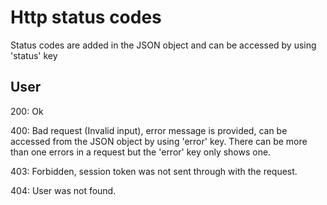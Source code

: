 # Http status codes 
Status codes are added in the JSON object and can be accessed by using 'status' key
## User 
200: Ok

400: Bad request (Invalid input), error message is provided, can be accessed from the JSON object by using 'error' key.
     There can be more than one errors in a request but the 'error' key only shows one.

403: Forbidden, session token was not sent through with the request.

404: User was not found.